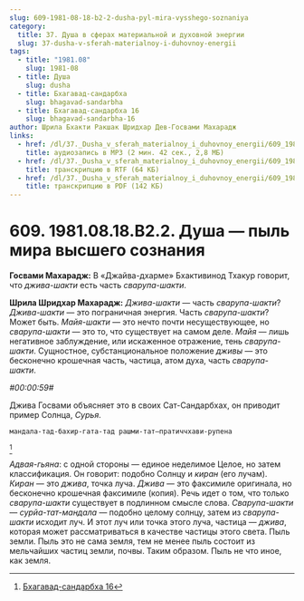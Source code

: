 ```yaml
---
slug: 609-1981-08-18-b2-2-dusha-pyl-mira-vysshego-soznaniya
category:
  title: 37. Душа в сферах материальной и духовной энергии
  slug: 37-dusha-v-sferah-materialnoy-i-duhovnoy-energii
tags:
  - title: "1981.08"
    slug: 1981-08
  - title: Душа
    slug: dusha
  - title: Бхагавад-сандарбха
    slug: bhagavad-sandarbha
  - title: Бхагавад-сандарбха 16
    slug: bhagavad-sandarbha-16
author: Шрила Бхакти Ракшак Шридхар Дев-Госвами Махарадж
links:
  - href: /dl/37._Dusha_v_sferah_materialnoy_i_duhovnoy_energii/609_1981.08.18.B2.2_SridharMj_Dusha_pyl_mira_Vysshego_Soznanija.mp3
    title: аудиозапись в MP3 (2 мин. 42 сек., 2,8 МБ)
  - href: /dl/37._Dusha_v_sferah_materialnoy_i_duhovnoy_energii/609_1981.08.18.B2.2_SridharMj_Dusha_pyl_mira_Vysshego_Soznanija.rtf
    title: транскрипцию в RTF (64 КБ)
  - href: /dl/37._Dusha_v_sferah_materialnoy_i_duhovnoy_energii/609_1981.08.18.B2.2_SridharMj_Dusha_pyl_mira_Vysshego_Soznanija.pdf
    title: транскрипцию в PDF (142 КБ)
---
```


# 609. 1981.08.18.B2.2. Душа — пыль мира высшего сознания

**Госвами Махарадж:** В «Джайва-дхарме» Бхактивинод Тхакур говорит, что *джива-шакти* есть часть *сварупа-шакти*.

**Шрила Шридхар Махарадж:** *Джива-шакти* — часть *сварупа-шакти*? *Джива-шакти* — это пограничная энергия. Часть *сварупа-шакти*? Может быть. *Майя-шакти* — это нечто почти несуществующее, но *сварупа-шакти* — это то, что существует на самом деле. *Майя* — лишь негативное заблуждение, или искаженное отражение, тень *сварупа-шакти*. Сущностное, субстанциональное положение *дживы* — это бесконечно крошечная часть, частица, атом духа, часть *сварупа-шакти*.

*#00:00:59#*

Джива Госвами объясняет это в своих Сат-Сандарбхах, он приводит пример Солнца, *Сурья*.

    мандала-тад-бахир-гата-тад рашми-тат–пратиччхави-рупена
[^_ftn1]

*Адвая-гьяна*: с одной стороны — единое неделимое Целое, но затем классификация. Он говорит: подобно Солнцу и *киран* (его лучам). *Киран* — это *джива*, точка луча. *Джива* — это факсимиле оригинала, но бесконечно крошечная факсимиле (копия). Речь идет о том, что только *сварупа-шакти* существует в подлинном смысле слова. *Сварупа-шакти* — *сурйа-тат-мандала* — подобно целому солнцу, затем из *сварупа-шакти* исходит луч. И этот луч или точка этого луча, частица — *джива*, которая может рассматриваться в качестве частицы этого света. Пыль земли. Пыль это не сама земля, тем не менее пыль состоит из мельчайших частиц земли, почвы. Таким образом. Пыль не что иное, как земля.



[^_ftn1]: [Бхагавад-сандарбха 16](../notes/bhagavad-sandarbha/bhagavad-sandarbha-16.md)

